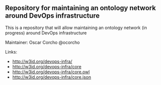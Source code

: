 ## Repository for maintaining an ontology network around DevOps infrastructure

This is a repository that will allow maintaining an ontology network (in progress) around DevOps infrastructure

Maintainer: Oscar Corcho @ocorcho 

Links:
* http://w3id.org/devops-infra/
* http://w3id.org/devops-infra/core
* http://w3id.org/devops-infra/core.owl
* http://w3id.org/devops-infra/core.json
